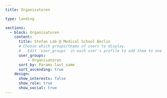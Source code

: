 ```yaml
---
title: Organisatoren

type: landing

sections:
  - block: Organisatoren
    content:
      title: Stefan Lab @ Medical School Berlin
      # Choose which groups/teams of users to display.
      #   Edit `user_groups` in each user's profile to add them to one or more of these groups.
      user_groups:
          - Organisatoren
      sort_by: Params.last_name
      sort_ascending: true
    design:
      show_interests: false
      show_role: true
      show_social: true
---
```

